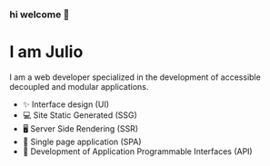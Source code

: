 ### hi welcome 👋

# I am Julio

I am a web developer specialized in the development of accessible decoupled and modular applications.

- ✨ Interface design (UI)
- 💻 Site Static Generated (SSG)
- 🖥️ Server Side Rendering (SSR)
- 📄 Single page application (SPA)
- 🔋 Development of Application Programmable Interfaces (API)
